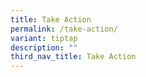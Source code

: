 ```yaml
---
title: Take Action
permalink: /take-action/
variant: tiptap
description: ""
third_nav_title: Take Action
---
```

